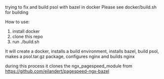 trying to fix and build psol with bazel in docker
Please see docker/build.sh for building

How to use:

1) install docker
2) clone this repo
3) run ./build.sh

It will create a docker, installs a build environment, installs bazel,
build psol, makes a psol.tar.gz package, configures nginx and builds nginx

during this process it clones the ngx_pagespeed_module from
https://github.com/eilandert/pagespeed-ngx-bazel
